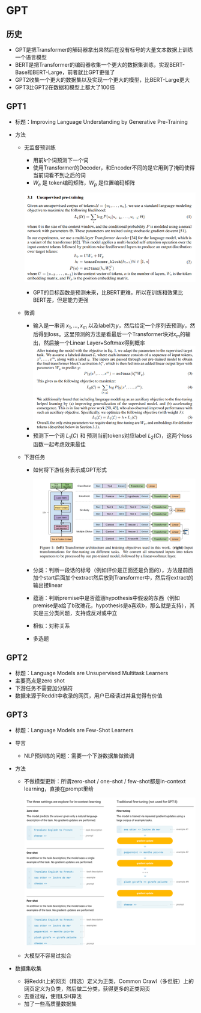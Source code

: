 # GPT

## 历史

- GPT是把Transformer的解码器拿出来然后在没有标号的大量文本数据上训练一个语言模型
- BERT是把Transformer的编码器收集一个更大的数据集训练，实现BERT-Base和BERT-Large，前者就比GPT更强了
- GPT2收集一个更大的数据集以及实现一个更大的模型，比BERT-Large更大
- GPT3比GPT2在数据和模型上都大了100倍

## GPT1

- 标题：Improving Language Understanding by Generative Pre-Training

- 方法

  - 无监督预训练

    - 用前$k$个词预测下一个词
    - 使用Transformer的Decoder，和Encoder不同的是它用到了掩码使得当前词看不到之后的词
    - $W_e$ 是 token编码矩阵，$W_p$ 是位置编码矩阵

    ![image-20230503145341496](19-GPT.assets/image-20230503145341496.png)

    - GPT的目标函数是预测未来，比BERT更难，所以在训练和效果比BERT差，但是能力更强

  - 微调

    - 输入是一串词 $x_1,\dots,x_m$ 以及label为$y$，然后给定一个序列去预测$y$，然后得到loss。这里预测的方法是看最后一个Transformer块对$x_m$的输出，然后接一个Linear Layer+Softmax得到概率
    - ![image-20230503150220662](19-GPT.assets/image-20230503150220662.png)
    - 预测下一个词 $L_1(C)$ 和 预测当前tokens对应label $L_2(C)$，这两个loss函数一起考虑效果最佳

  - 下游任务

    - 如何将下游任务表示成GPT形式

      ![image-20230503150842100](19-GPT.assets/image-20230503150842100.png)

    - 分类：判断一段话的标号（例如评价是正面还是负面的），方法是前面加个start后面加个extract然后放到Transformer中，然后将extract的输出接linear

    - 蕴涵：判断premise中是否蕴涵hypothesis中假设的东西（例如premise是a给了b玫瑰花，hypothesis是a喜欢b，那么就是支持），其实是三分类问题，支持或反对或中立

    - 相似：对称关系

    - 多选题

## GPT2

- 标题：Language Models are Unsupervised Multitask Learners
- 主要亮点是zero shot
- 下游任务不需要加分隔符
- 数据来源于Reddit中收录的网页，用户已经读过并且觉得有价值

## GPT3

- 标题：Language Models are Few-Shot Learners

- 导言

  - NLP预训练的问题：需要一个下游数据集做微调

- 方法

  - 不做模型更新：所谓zero-shot / one-shot / few-shot都是in-context learning，直接在prompt里给

    ![image-20230503165251124](19-GPT.assets/image-20230503165251124.png)

  - 大模型不容易过拟合

- 数据集收集

  - 将Reddit上的网页（精选）定义为正类，Common Crawl（多但脏）上的网页定义为负类，然后做二分类，获得更多的正类网页
  - 去重过程，使用LSH算法
  - 加了一些高质量数据集

